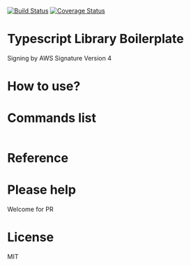 [![Build Status](https://travis-ci.org/goldenbearkin/sig-v4.svg?branch=master)](https://travis-ci.org/goldenbearkin/sig-v4)
[![Coverage Status](https://coveralls.io/repos/github/goldenbearkin/sig-v4/badge.svg?branch=master)](https://coveralls.io/github/goldenbearkin/sig-v4?branch=master)

# Typescript Library Boilerplate

Signing by AWS Signature Version 4

# How to use?

# Commands list
````
````

# Reference

# Please help

Welcome for PR

# License

MIT